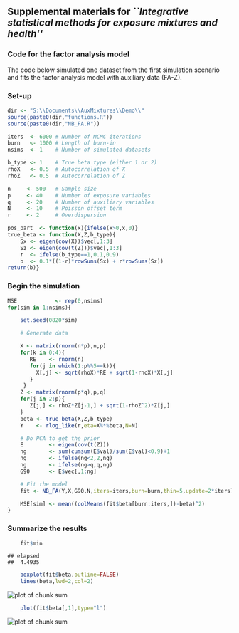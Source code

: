 ## Supplemental materials for *``Integrative statistical methods for exposure mixtures and health''*

### Code for the factor analysis model

The code below simulated one dataset from the first simulation scenario and fits the factor analysis model with auxiliary data (FA-Z).

### Set-up


```r
dir <- "S:\\Documents\\AuxMixtures\\Demo\\"
source(paste0(dir,"functions.R"))
source(paste0(dir,"NB_FA.R"))

iters  <- 6000 # Number of MCMC iterations
burn   <- 1000 # Length of burn-in
nsims  <- 1    # Number of simulated datasets

b_type <- 1    # True beta type (either 1 or 2)
rhoX   <- 0.5  # Autocorrelation of X
rhoZ   <- 0.5  # Autocorrelation of Z

n     <- 500   # Sample size
p     <- 40    # Number of exposure variables
q     <- 20    # Number of auxiliary variables
N     <- 10    # Poisson offset term
r     <- 2     # Overdispersion

pos_part  <- function(x){ifelse(x>0,x,0)}
true_beta <- function(X,Z,b_type){
    Sx <- eigen(cov(X))$vec[,1:3]
    Sz <- eigen(cov(t(Z)))$vec[,1:3]
    r  <- ifelse(b_type==1,0.1,0.9)
    b  <- 0.1*((1-r)*rowSums(Sx) + r*rowSums(Sz))
return(b)}
```

### Begin the simulation


```r
MSE            <- rep(0,nsims)
for(sim in 1:nsims){    

    set.seed(0820*sim)

    # Generate data

    X <- matrix(rnorm(n*p),n,p)
    for(k in 0:4){
       RE    <- rnorm(n)
       for(j in which(1:p%%5==k)){
         X[,j] <- sqrt(rhoX)*RE + sqrt(1-rhoX)*X[,j]
       } 
     }
    Z <- matrix(rnorm(p*q),p,q)
    for(j in 2:p){
       Z[j,] <- rhoZ*Z[j-1,] + sqrt(1-rhoZ^2)*Z[j,]
    }
    beta <- true_beta(X,Z,b_type)
    Y    <- rlog_like(r,eta=X%*%beta,N=N)

    # Do PCA to get the prior
    E        <- eigen(cov(t(Z)))
    ng       <- sum(cumsum(E$val)/sum(E$val)<0.9)+1
    ng       <- ifelse(ng<2,2,ng)
    ng       <- ifelse(ng>q,q,ng)
    G90      <- E$vec[,1:ng]

    # Fit the model
    fit <- NB_FA(Y,X,G90,N,iters=iters,burn=burn,thin=5,update=2*iters)

    MSE[sim] <- mean((colMeans(fit$beta[burn:iters,])-beta)^2)    
}
```



### Summarize the results


```r
    fit$min
```

```
## elapsed 
##  4.4935
```

```r
    boxplot(fit$beta,outline=FALSE)
    lines(beta,lwd=2,col=2)
```

![plot of chunk sum](figure/sum-1.png)

```r
    plot(fit$beta[,1],type="l")
```

![plot of chunk sum](figure/sum-2.png)


